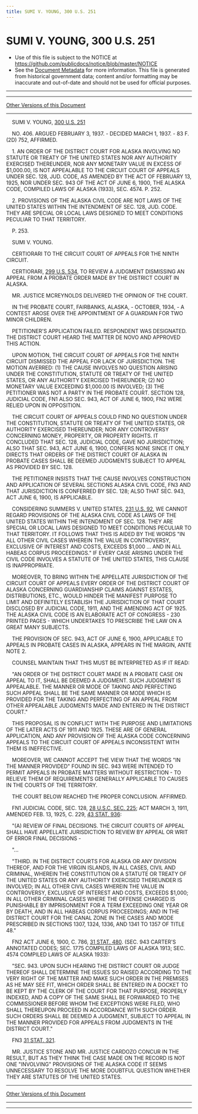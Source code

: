 ```yaml
---
title: SUMI V. YOUNG, 300 U.S. 251
---
```


# SUMI V. YOUNG, 300 U.S. 251

* Use of this file is subject to the NOTICE at https://github.com/publicdocs/notice/blob/master/NOTICE
* See the [Document Metadata](../../../index.md) for more information.
  This file is generated from historical government data; content and/or formatting may be inaccurate and out-of-date and should not be used for official purposes.

----------
----------

[Other Versions of this Document](https://publicdocs.github.io/go/links?ns=uslm-x&ref=%2Fus%2Fcourts%2Fscotus%2FusReporter%2F300%2F251)

----------

    SUMI V. YOUNG, [300 U.S. 251][/us/courts/scotus/usReporter/300/251]

    NO. 406.  ARGUED FEBRUARY 3, 1937.  - DECIDED MARCH 1, 1937.  - 83 F.(2D) 752, AFFIRMED.

    1.  AN ORDER OF THE DISTRICT COURT FOR ALASKA INVOLVING NO STATUTE OR TREATY OF THE UNITED STATES NOR ANY AUTHORITY EXERCISED THEREUNDER, NOR ANY MONETARY VALUE IN EXCESS OF $1,000.00, IS NOT APPEALABLE TO THE CIRCUIT COURT OF APPEALS UNDER SEC. 128, JUD.  CODE, AS AMENDED BY THE ACT OF FEBRUARY 13, 1925, NOR UNDER SEC. 943 OF THE ACT OF JUNE 6, 1900, THE ALASKA CODE, COMPILED LAWS OF ALASKA (1933), SEC. 4574.  P. 252.

    2.  PROVISIONS OF THE ALASKA CIVIL CODE ARE NOT LAWS OF THE UNITED STATES WITHIN THE INTENDMENT OF SEC. 128, JUD.  CODE.  THEY ARE SPECIAL OR LOCAL LAWS DESIGNED TO MEET CONDITIONS PECULIAR TO THAT TERRITORY.

    P. 253.

    SUMI V. YOUNG.

    CERTIORARI TO THE CIRCUIT COURT OF APPEALS FOR THE NINTH CIRCUIT.

    CERTIORARI, [299 U.S. 534][/us/courts/scotus/usReporter/299/534], TO REVIEW A JUDGMENT DISMISSING AN APPEAL FROM A PROBATE ORDER MADE BY THE DISTRICT COURT IN ALASKA.

    MR. JUSTICE MCREYNOLDS DELIVERED THE OPINION OF THE COURT.

    IN THE PROBATE COURT, FAIRBANKS, ALASKA, - OCTOBER, 1934, - A CONTEST AROSE OVER THE APPOINTMENT OF A GUARDIAN FOR TWO MINOR CHILDREN.

    PETITIONER'S APPLICATION FAILED.  RESPONDENT WAS DESIGNATED.  THE DISTRICT COURT HEARD THE MATTER DE NOVO AND APPROVED THIS ACTION.

    UPON MOTION, THE CIRCUIT COURT OF APPEALS FOR THE NINTH CIRCUIT DISMISSED THE APPEAL FOR LACK OF JURISDICTION.  THE MOTION AVERRED: (1) THE CAUSE INVOLVES NO QUESTION ARISING UNDER THE CONSTITUTION, STATUTE OR TREATY OF THE UNITED STATES, OR ANY AUTHORITY EXERCISED THEREUNDER; (2) NO MONETARY VALUE EXCEEDING $1,000.00 IS INVOLVED; (3) THE PETITIONER WAS NOT A PARTY IN THE PROBATE COURT.  SECTION 128, JUDICIAL CODE,  FN1  ALSO SEC. 943, ACT OF JUNE 6, 1900,  FN2  WERE RELIED UPON IN OPPOSITION.

    THE CIRCUIT COURT OF APPEALS COULD FIND NO QUESTION UNDER THE CONSTITUTION, STATUTE OR TREATY OF THE UNITED STATES, OR AUTHORITY EXERCISED THEREUNDER; NOR ANY CONTROVERSY CONCERNING MONEY, PROPERTY, OR PROPERTY RIGHTS.  IT CONCLUDED THAT SEC. 128, JUDICIAL CODE, GAVE NO JURISDICTION; ALSO THAT SEC. 943, ACT JUNE 6, 1900, CONFERS NONE SINCE IT ONLY DIRECTS THAT ORDERS OF THE DISTRICT COURT OF ALASKA IN PROBATE CASES SHALL BE DEEMED JUDGMENTS SUBJECT TO APPEAL AS PROVIDED BY SEC. 128.

    THE PETITIONER INSISTS THAT THE CAUSE INVOLVES CONSTRUCTION AND APPLICATION OF SEVERAL SECTIONS ALASKA CIVIL CODE,  FN3  AND THAT JURISDICTION IS CONFERRED BY SEC. 128; ALSO THAT SEC. 943, ACT JUNE 6, 1900, IS APPLICABLE.

    CONSIDERING SUMMERS V. UNITED STATES, [231 U.S. 92][/us/courts/scotus/usReporter/231/92], WE CANNOT REGARD PROVISIONS OF THE ALASKA CIVIL CODE AS LAWS OF THE UNITED STATES WITHIN THE INTENDMENT OF SEC. 128.  THEY ARE SPECIAL OR LOCAL LAWS DESIGNED TO MEET CONDITIONS PECULIAR TO THAT TERRITORY.  IT FOLLOWS THAT THIS IS AIDED BY THE WORDS "IN ALL OTHER CIVIL CASES WHEREIN THE VALUE IN CONTROVERSY, EXCLUSIVE OF INTEREST AND COSTS, EXCEEDS $1,000 ...  AND IN ALL HABEAS CORPUS PROCEEDINGS."  IF EVERY CASE ARISING UNDER THE CIVIL CODE INVOLVES A STATUTE OF THE UNITED STATES, THIS CLAUSE IS INAPPROPRIATE.

    MOREOVER, TO BRING WITHIN THE APPELLATE JURISDICTION OF THE CIRCUIT COURT OF APPEALS EVERY ORDER OF THE DISTRICT COURT OF ALASKA CONCERNING GUARDIANSHIP CLAIMS AGAINST ESTATES, DISTRIBUTIONS, ETC., WOULD HINDER THE MANIFEST PURPOSE TO LIMIT AND DEFINITELY ESTABLISH THE JURISDICTION OF THAT COURT DISCLOSED BY JUDICIAL CODE, 1911, AND THE AMENDING ACT OF 1925.  THE ALASKA CIVIL CODE IS AN ELABORATE ACT OF CONGRESS - 230 PRINTED PAGES - WHICH UNDERTAKES TO PRESCRIBE THE LAW ON A GREAT MANY SUBJECTS.

    THE PROVISION OF SEC. 943, ACT OF JUNE 6, 1900, APPLICABLE TO APPEALS IN PROBATE CASES IN ALASKA, APPEARS IN THE MARGIN, ANTE NOTE 2.

    COUNSEL MAINTAIN THAT THIS MUST BE INTERPRETED AS IF IT READ:

    "AN ORDER OF THE DISTRICT COURT MADE IN A PROBATE CASE ON APPEAL TO IT, SHALL BE DEEMED A JUDGMENT.  SUCH JUDGMENT IS APPEALABLE.  THE MANNER OR MODE OF TAKING AND PERFECTING SUCH APPEAL SHALL BE THE SAME MANNER OR MODE WHICH IS PROVIDED FOR THE TAKING AND PERFECTING OF AN APPEAL FROM OTHER APPEALABLE JUDGMENTS MADE AND ENTERED IN THE DISTRICT COURT."

    THIS PROPOSAL IS IN CONFLICT WITH THE PURPOSE AND LIMITATIONS OF THE LATER ACTS OF 1911 AND 1925.  THESE ARE OF GENERAL APPLICATION, AND ANY PROVISION OF THE ALASKA CODE CONCERNING APPEALS TO THE CIRCUIT COURT OF APPEALS INCONSISTENT WITH THEM IS INEFFECTIVE.

    MOREOVER, WE CANNOT ACCEPT THE VIEW THAT THE WORDS "IN THE MANNER PROVIDED" FOUND IN SEC. 943 WERE INTENDED TO PERMIT APPEALS IN PROBATE MATTERS WITHOUT RESTRICTION - TO RELIEVE THEM OF REQUIREMENTS GENERALLY APPLICABLE TO CAUSES IN THE COURTS OF THE TERRITORY.

    THE COURT BELOW REACHED THE PROPER CONCLUSION.  AFFIRMED.

    FN1  JUDICIAL CODE, SEC. 128, [28 U.S.C. SEC. 225][/us/usc/t28/s225]; ACT MARCH 3, 1911, AMENDED FEB. 13, 1925, C. 229, [43 STAT. 936][/us/stat/43/936]:

    "(A)  REVIEW OF FINAL DECISIONS.  THE CIRCUIT COURTS OF APPEAL SHALL HAVE APPELLATE JURISDICTION TO REVIEW BY APPEAL OR WRIT OF ERROR FINAL DECISIONS -

    "...

    "THIRD.  IN THE DISTRICT COURTS FOR ALASKA OR ANY DIVISION THEREOF, AND FOR THE VIRGIN ISLANDS, IN ALL CASES, CIVIL AND CRIMINAL, WHEREIN THE CONSTITUTION OR A STATUTE OR TREATY OF THE UNITED STATES OR ANY AUTHORITY EXERCISED THEREUNDER IS INVOLVED; IN ALL OTHER CIVIL CASES WHEREIN THE VALUE IN CONTROVERSY, EXCLUSIVE OF INTEREST AND COSTS, EXCEEDS $1,000; IN ALL OTHER CRIMINAL CASES WHERE THE OFFENSE CHARGED IS PUNISHABLE BY IMPRISONMENT FOR A TERM EXCEEDING ONE YEAR OR BY DEATH, AND IN ALL HABEAS CORPUS PROCEEDINGS; AND IN THE DISTRICT COURT FOR THE CANAL ZONE IN THE CASES AND MODE PRESCRIBED IN SECTIONS 1307, 1324, 1336, AND 1341 TO 1357 OF TITLE 48."

    FN2  ACT JUNE 6, 1900, C. 786, [31 STAT. 480][/us/stat/31/480].  (SEC. 943 CARTER'S ANNOTATED CODES; SEC. 1775 COMPILED LAWS OF ALASKA 1913; SEC. 4574 COMPILED LAWS OF ALASKA 1933):

    "SEC. 943.  UPON SUCH HEARING THE DISTRICT COURT OR JUDGE THEREOF SHALL DETERMINE THE ISSUES SO RAISED ACCORDING TO THE VERY RIGHT OF THE MATTER AND MAKE SUCH ORDER IN THE PREMISES AS HE MAY SEE FIT, WHICH ORDER SHALL BE ENTERED IN A DOCKET TO BE KEPT BY THE CLERK OF THE COURT FOR THAT PURPOSE, PROPERLY INDEXED, AND A COPY OF THE SAME SHALL BE FORWARDED TO THE COMMISSIONER BEFORE WHOM THE EXCEPTIONS WERE FILED, WHO SHALL THEREUPON PROCEED IN ACCORDANCE WITH SUCH ORDER.  SUCH ORDERS SHALL BE DEEMED A JUDGMENT, SUBJECT TO APPEAL IN THE MANNER PROVIDED FOR APPEALS FROM JUDGMENTS IN THE DISTRICT COURT."

    FN3  [31 STAT. 321][/us/stat/31/321].

    MR. JUSTICE STONE AND MR. JUSTICE CARDOZO CONCUR IN THE RESULT, BUT AS THEY THINK THE CASE MADE ON THE RECORD IS NOT ONE "INVOLVING" PROVISIONS OF THE ALASKA CODE IT SEEMS UNNECESSARY TO RESOLVE THE MORE DOUBTFUL QUESTION WHETHER THEY ARE STATUTES OF THE UNITED STATES.

----------

[Other Versions of this Document](https://publicdocs.github.io/go/links?ns=uslm-x&ref=%2Fus%2Fcourts%2Fscotus%2FusReporter%2F300%2F251)

----------
----------

[/us/courts/scotus/usReporter/300/251]: https://publicdocs.github.io/go/links?ns=uslm-x&ref=%2Fus%2Fcourts%2Fscotus%2FusReporter%2F300%2F251
[/us/courts/scotus/usReporter/299/534]: https://publicdocs.github.io/go/links?ns=uslm-x&ref=%2Fus%2Fcourts%2Fscotus%2FusReporter%2F299%2F534
[/us/courts/scotus/usReporter/231/92]: https://publicdocs.github.io/go/links?ns=uslm-x&ref=%2Fus%2Fcourts%2Fscotus%2FusReporter%2F231%2F92
[/us/usc/t28/s225]: https://publicdocs.github.io/go/links?ns=uslm&ref=%2Fus%2Fusc%2Ft28%2Fs225
[/us/stat/43/936]: https://publicdocs.github.io/go/links?ns=uslm&ref=%2Fus%2Fstat%2F43%2F936
[/us/stat/31/480]: https://publicdocs.github.io/go/links?ns=uslm&ref=%2Fus%2Fstat%2F31%2F480
[/us/stat/31/321]: https://publicdocs.github.io/go/links?ns=uslm&ref=%2Fus%2Fstat%2F31%2F321


